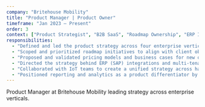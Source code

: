 ```yaml
---
company: "Britehouse Mobility"
title: "Product Manager | Product Owner"
timeframe: "Jan 2023 – Present"
order: 3
context: ["Product Strategist", "B2B SaaS", "Roadmap Ownership", "ERP Integration"]
responsibilities:
  - "Defined and led the product strategy across four enterprise verticals, translating business needs into scalable product lines and reusable platform features."
  - "Scoped and prioritized roadmap initiatives to align with client objectives and internal capabilities, driving the evolution of field services, governance, healthcare, and retail tools."
  - "Proposed and validated pricing models and business cases for new offerings, influencing stakeholder buy-in and customer adoption."
  - "Directed the strategy behind ERP (SAP) integrations and multi-tenant architecture, positioning the platform for enterprise-scale adoption and modular reuse."
  - "Collaborated with IoT teams to create a unified strategy across hardware, software, and operations—enabling smart triggers and job automations."
  - "Positioned reporting and analytics as a product differentiator by defining reusable pipelines (Metabase, Carbone), aligning technical and commercial goals."
---
```


Product Manager at Britehouse Mobility leading strategy across enterprise verticals.
